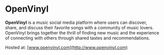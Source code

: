 # OpenVinyl

**OpenVinyl** is a music social media platform where users can discover, share, and discuss their favorite songs with a community of music lovers. OpenVinyl brings together the thrill of finding new music and the experience of connecting with others through shared tastes and recommendations.

Hosted at: [www.openvinyl.com](http://www.openvinyl.com)
